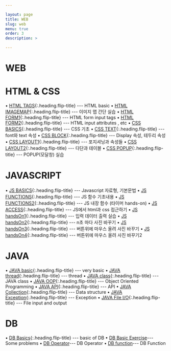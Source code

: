 ```yaml
---

layout: page
title: WEB
slug: web
menu: true
order: 3
description: >

---
```

# WEB

# HTML & CSS

•	[HTML TAGS]{:.heading.flip-title} --- HTML basic
•	[HTML IMAGEMAP]{:.heading.flip-title} --- 이미지 맵 간단 실습
•	[HTML FORM1]{:.heading.flip-title} --- HTML form input tags
•	[HTML FORM2]{:.heading.flip-title} --- HTML input attributes , etc
•	[CSS BASICS]{:.heading.flip-title} --- CSS 기초
•	[CSS TEXT]{:.heading.flip-title} --- font와 text 속성
•	[CSS BLOCK]{:.heading.flip-title} --- Display 속성, 테두리 속성
•	[CSS LAYOUT1]{:.heading.flip-title} --- 포지셔닝과 속성들 
•	[CSS LAYOUT2]{:.heading.flip-title} --- 다단과 테이블 
•	[CSS POPUP]{:.heading.flip-title} --- POPUP(모달창) 실습

# JAVASCRIPT

•	[JS BASICS]{:.heading.flip-title} --- Javascript 자료형, 기본문법
•	[JS FUNCTIONS]{:.heading.flip-title} --- JS 함수 기초내용
•	[JS FUNCTIONS2]{:.heading.flip-title} --- JS 내장 함수 (타이머 hands-on)
•	[JS ACCESS]{:.heading.flip-title} --- JS에서 html과 css 접근하기
•	[JS handsOn1]{:.heading.flip-title} --- 입력 데이터 출력 실습 
•	[JS handsOn2]{:.heading.flip-title} --- n초 마다 사진 바꾸기
•	[JS handsOn3]{:.heading.flip-title} --- 버튼위에 마우스 올려 사진 바꾸기
•	[JS handsOn4]{:.heading.flip-title} --- 버튼위에 마우스 올려 사진 바꾸기2

# JAVA

•	[JAVA basic]{:.heading.flip-title} --- very basic
•	[JAVA thread]{:.heading.flip-title} --- thread
•	[JAVA class]{:.heading.flip-title} --- JAVA class
•	[JAVA OOP]{:.heading.flip-title} --- Object Oriented Programming
•	[JAVA API]{:.heading.flip-title} --- API
•	[JAVA Collection]{:.heading.flip-title} --- Data structure
•	[JAVA Exception]{:.heading.flip-title} --- Exception
•	[JAVA File I/O]{:.heading.flip-title} --- File input and output

# DB

•	[DB Basics]{:.heading.flip-title} --- basic of DB
•	[DB Basic Exercise]--- Some problems
•	[DB Operator]--- DB Operator
•	[DB function]--- DB Function



[HTML TAGS]: 2020-10-20-HTML_tag/>
[HTML IMAGEMAP]: 2020-10-20-HTML_이미지맵/>
[HTML FORM1]: 2020-10-21-HTML_formInput/>
[HTML FORM2]: 2020-10-21-HTML_formInput2/>
[CSS BASICS]: 2020-10-22-CSS기초/>
[CSS BLOCK]: 2020-10-26-CSS_블록/>
[CSS LAYOUT1]: 2020-10-27-CSS_layout1/>
[CSS LAYOUT2]: 2020-10-27-CSS_layout2/>
[CSS TEXT]: 2020-10-24-CSS_텍스트/>
[CSS POPUP]: 2020-10-28-CSS_모달창/>
[JS BASICS]: 2020-11-02-JS_BASICS/>
[JS FUNCTIONS]: 2020-11-03-JS_FUNC/>
[JS FUNCTIONS2]: 2020-11-03-JS_FUNC2/>
[JS ACCESS]: 2020-11-04-JS문서접근/>
[JS handsOn4]: 2020-11-04-JS_HO4/>
[JS handsOn1]: 2020-11-04-JS_HO1>
[JS handsOn2]: 2020-11-06-JS_HO2>
[JS handsOn3]: 2020-11-07-JS_HO3>
[JAVA basic]: 2020-08-26-JAVAbasic>
[JAVA thread]: 2020-09-02-JAVA_Thread>
[JAVA OOP]: 2020-09-10-JAVA_OOP>
[JAVA class]: 2020-09-07-JAVA_Class>
[JAVA API]: 2020-09-15-JAVA_API>
[JAVA Collection]: 2020-09-23-JAVA_Colletion>
[JAVA Exception]: 2020-09-25-JAVA_Exception>
[JAVA File I/O]: 2020-09-29-JAVA_FileIO/>
[DB Basics]: 2020-10-08-DB_Basics/>
[DB Basic Exercise]: 2020-10-09-DB_기초문제/>
[DB Operator]: 2020-10-10-DB_연산자/>
[DB function]: 2020-10-13-DB_함수/>


